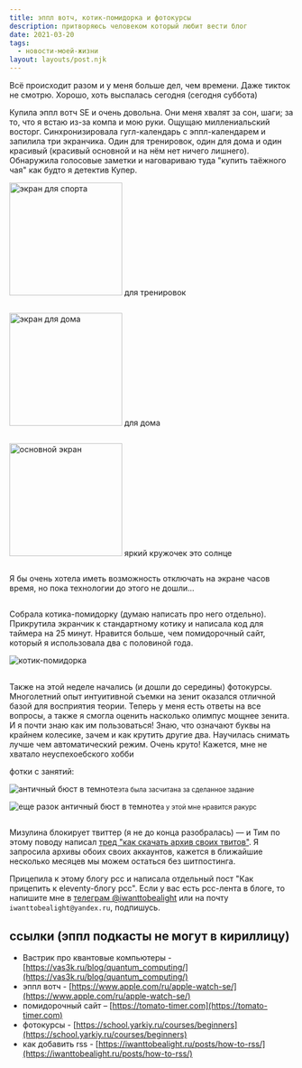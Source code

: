 ```yaml
---
title: эппл вотч, котик-помидорка и фотокурсы
description: притворяюсь человеком который любит вести блог
date: 2021-03-20
tags:
  - новости-моей-жизни
layout: layouts/post.njk
---
```


Всё происходит разом и у меня больше дел, чем времени. Даже тикток не смотрю. Хорошо, хоть выспалась сегодня (сегодня суббота)

Купила эппл вотч SE и очень довольна. Они меня хвалят за сон, шаги; за то, что я встаю из-за компа и мою руки. Ощущаю миллениальский восторг. Синхронизировала гугл-календарь с эппл-календарем и запилила три экранчика. Один для тренировок, один для дома и один красивый (красивый основной и на нём нет ничего лишнего). Обнаружила голосовые заметки и наговариваю туда "купить таёжного чая" как будто я детектив Купер.

<div>
<div style="display: inline-block;  margin-bottom: 2em;">
<img class="img-small" src="../../img/apple-watch-sport.jpg" alt="экран для спорта" width="200">
для тренировок
</div>
<div style="display: inline-block;  margin-bottom: 2em;">
<img class="img-small" src="../../img/apple-watch-home.jpg" alt="экран для дома" width="200">
для дома 
</div>
<div style="display: inline-block;  margin-bottom: 2em;">
<img class="img-small" src="../../img/apple-watch-base.jpg" alt="основной экран" width="200">
яркий кружочек это солнце
</div>
</div>
Я бы очень хотела иметь возможность отключать на экране часов время, но пока технологии до этого не дошли...

##

Собрала котика-помидорку (думаю написать про него отдельно). Прикрутила экранчик к стандартному котику и написала код для таймера на 25 минут. Нравится больше, чем помидорочный сайт, который я использовала два с половиной года.

![котик-помидорка](../../img/cat-tomato.jpg)

##

Также на этой неделе начались (и дошли до середины) фотокурсы. Многолетний опыт интуитивной съемки на зенит оказался отличной базой для восприятия теории. Теперь у меня есть ответы на все вопросы, а также я смогла оценить насколько олимпус мощнее зенита. И я почти знаю как им пользоваться! Знаю, что означают буквы на крайнем колесике, зачем и как крутить другие два. Научилась снимать лучше чем автоматический режим. Очень круто! Кажется, мне не хватало неуспехоебского хобби

фотки с занятий:

![античный бюст в темноте](../../img/photoclass-antiquity-2.jpg)<small>эта была засчитана за сделанное задание</small>

![еще разок античный бюст в темноте](../../img/photoclass-antiquity-1.jpg)<small>а у этой мне нравится ракурс</small>

##

Мизулина блокирует твиттер (я не до конца разобралась) — и Тим по этому поводу написал [тред "как скачать архив своих твитов"](https://twitter.com/marinintim/status/1372308304504979459). Я запросила архивы обоих своих аккаунтов, кажется в ближайшие несколько месяцев мы можем остаться без шитпостинга.

Прицепила к этому блогу рсс и написала отдельный пост "Как прицепить к eleventy-блогу рсс".
Если у вас есть рсс-лента в блоге, то напишите мне в [телеграм @iwanttobealight](https://t.me/iwanttobealight) или на почту `iwanttobealight@yandex.ru`, подпишусь.

## ссылки (эппл подкасты не могут в кириллицу)

- Вастрик про квантовые компьютеры - [https://vas3k.ru/blog/quantum_computing/](https://vas3k.ru/blog/quantum_computing/)
- эппл вотч - [https://www.apple.com/ru/apple-watch-se/](https://www.apple.com/ru/apple-watch-se/)
- помидорочный сайт – [https://tomato-timer.com](https://tomato-timer.com)
- фотокурсы - [https://school.yarkiy.ru/courses/beginners](https://school.yarkiy.ru/courses/beginners)
- как добавить rss - [https://iwanttobealight.ru/posts/how-to-rss/](https://iwanttobealight.ru/posts/how-to-rss/)
